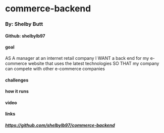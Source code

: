 # commerce-backend
### By: Shelby Butt

#### Github: shelbylb97


#### goal
AS A manager at an internet retail company
I WANT a back end for my e-commerce website that uses the latest technologies
SO THAT my company can compete with other e-commerce companies

#### challenges

#### how it runs


#### video 


#### links
##### https://github.com/shelbylb97/commerce-backend
